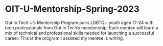 # OIT-U-Mentorship-Spring-2023
Out in Tech U’s Mentorship Program pairs LGBTQ+ youth aged 17-24 with tech professionals from Out in Tech’s membership. Each mentee will learn a mix of technical and professional skills needed for launching a successful career. This is the program I assisted my mentee is writing.
